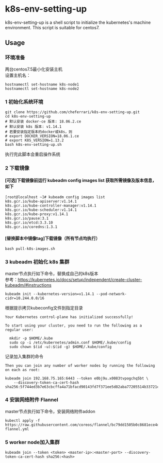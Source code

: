 # k8s-env-setting-up
k8s-env-setting-up is a shell script to initialize the kubernetes's machine environment.
This script is suitable for centos7.
## Usage
### 环境准备
两台centos7.5最小化安装主机  
设置主机名：
```
hostnamectl set-hostname k8s-node1
hostnamectl set-hostname k8s-node2
```
### 1 初始化系统环境
```
git clone https://github.com/cheferrari/k8s-env-setting-up.git
cd k8s-env-setting-up
# 默认安装 docker-ce 版本: 18.06.2.ce
# 默认安装 k8s 版本: v1.14.1
# 若要安装指定版本的docker或k8s，则
# export DOCKER_VERSION=18.06.1.ce
# export K8S_VERSION=1.13.2
bash k8s-env-setting-up.sh
```
执行完此脚本会重启操作系统
### 2 下载镜像
#### [可选]下载镜像前运行 kubeadm config images list 获取所需镜像及版本信息，如下
```
[root@localhost ~]# kubeadm config images list
k8s.gcr.io/kube-apiserver:v1.14.1
k8s.gcr.io/kube-controller-manager:v1.14.1
k8s.gcr.io/kube-scheduler:v1.14.1
k8s.gcr.io/kube-proxy:v1.14.1
k8s.gcr.io/pause:3.1
k8s.gcr.io/etcd:3.3.10
k8s.gcr.io/coredns:1.3.1
```
#### [替换脚本中镜像tag]下载镜像（所有节点均执行）
```
bash pull-k8s-images.sh
```
### 3 kubeadm 初始化 k8s 集群
master节点执行如下命令，替换成自己的k8s版本  
参考：https://kubernetes.io/docs/setup/independent/create-cluster-kubeadm/#instructions
```
kubeadm init --kubernetes-version=v1.14.1 --pod-network-cidr=10.244.0.0/16
```
根据提示拷贝kubeconfig文件到指定目录
```
Your Kubernetes control-plane has initialized successfully!

To start using your cluster, you need to run the following as a regular user:

  mkdir -p $HOME/.kube
  sudo cp -i /etc/kubernetes/admin.conf $HOME/.kube/config
  sudo chown $(id -u):$(id -g) $HOME/.kube/config
```
记录加入集群的命令
```
Then you can join any number of worker nodes by running the following on each as root:

kubeadm join 192.168.75.165:6443 --token e0bj9u.x0083tvpogchq5bt \
    --discovery-token-ca-cert-hash sha256:5f744ed3b7e63cbcffa4a71bfacd90143fd7f371ee5d82aba77205514b33721c
```
### 4 安装网络附件 Flannel
master节点执行如下命令，安装网络附件addon  
```
kubectl apply -f https://raw.githubusercontent.com/coreos/flannel/bc79dd1505b0c8681ece4de4c0d86c5cd2643275/Documentation/kube-flannel.yml
```
### 5 worker node加入集群
```
kubeadm join --token <token> <master-ip>:<master-port> --discovery-token-ca-cert-hash sha256:<hash>
```
